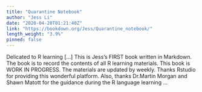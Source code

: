 ```yaml
---
title: "Quarantine Notebook"
author: "Jess Li"
date: "2020-04-20T01:21:40Z"
link: "https://bookdown.org/Jess/Quarantine_notebook/"
length_weight: "3.9%"
pinned: false
---
```


Delicated to R learning [...] This is Jess’s FIRST book written in Markdown. The book is to record the contents of all R learning materials. This book is WORK IN PROGRESS. The materials are updated by weekly. Thanks Rstudio for providing this wonderful platform. Also, thanks Dr.Martin Morgan and Shawn Matott for the guidance during the R language learning ...
